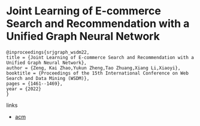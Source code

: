 # Joint Learning of E-commerce Search and Recommendation with a Unified Graph Neural Network

```
@inproceedings{srjgraph_wsdm22,
title = {Joint Learning of E-commerce Search and Recommendation with a Unified Graph Neural Network},
author = {Zeng, Kai Zhao,Yukun Zheng,Tao Zhuang,Xiang Li,Xiaoyi},
booktitle = {Proceedings of the 15th International Conference on Web Search and Data Mining (WSDM)},
pages = {1461--1469},
year = {2022}
}
```

links
- [acm](https://dl.acm.org/doi/10.1145/3488560.3498414)
